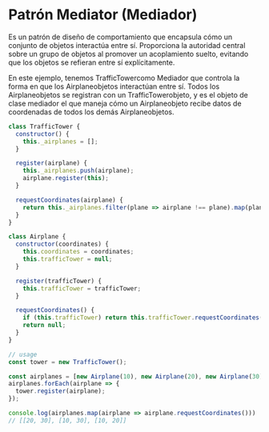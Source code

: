 # Patrón Mediator (Mediador)

Es un patrón de diseño de comportamiento que encapsula cómo un conjunto de objetos interactúa entre sí. Proporciona la autoridad central sobre un grupo de objetos al promover un acoplamiento suelto, evitando que los objetos se refieran entre sí explícitamente.

En este ejemplo, tenemos TrafficTowercomo Mediador que controla la forma en que los Airplaneobjetos interactúan entre sí. Todos los Airplaneobjetos se registran con un TrafficTowerobjeto, y es el objeto de clase mediador el que maneja cómo un Airplaneobjeto recibe datos de coordenadas de todos los demás Airplaneobjetos.

```javascript
class TrafficTower {
  constructor() {
    this._airplanes = [];
  }

  register(airplane) {
    this._airplanes.push(airplane);
    airplane.register(this);
  }

  requestCoordinates(airplane) {
    return this._airplanes.filter(plane => airplane !== plane).map(plane => plane.coordinates);
  }
}

class Airplane {
  constructor(coordinates) {
    this.coordinates = coordinates;
    this.trafficTower = null;
  }

  register(trafficTower) {
    this.trafficTower = trafficTower;
  }

  requestCoordinates() {
    if (this.trafficTower) return this.trafficTower.requestCoordinates(this);
    return null;
  }
}

// usage
const tower = new TrafficTower();

const airplanes = [new Airplane(10), new Airplane(20), new Airplane(30)];
airplanes.forEach(airplane => {
  tower.register(airplane);
});

console.log(airplanes.map(airplane => airplane.requestCoordinates())) 
// [[20, 30], [10, 30], [10, 20]]
```

